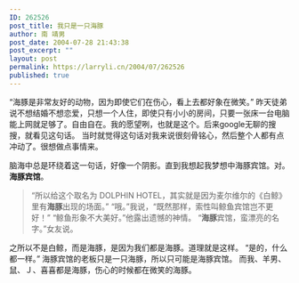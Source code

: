 ```yaml
---
ID: 262526
post_title: 我只是一只海豚
author: 南 靖男
post_date: 2004-07-28 21:43:38
post_excerpt: ""
layout: post
permalink: https://larryli.cn/2004/07/262526
published: true
---
```

“海豚是非常友好的动物，因为即使它们在伤心，看上去都好象在微笑。”
昨天徒弟说不想结婚不想恋爱，只想一个人住，即使只有小小的房间，只要一张床一台电脑能上网就足够了。自由自在。我的愿望咧，也就是这个。后来google无聊的搜搜，就看见这句话。
当时就觉得这句话对我来说很刻骨铭心，然后整个人都有点冲动了。很想做点事情来。
<!--more-->

脑海中总是环绕着这一句话，好像一个阴影。直到我想起我梦想中海豚宾馆。对。<strong>海豚宾馆</strong>。
<blockquote>“所以给这个取名为 DOLPHIN HOTEL，其实就是因为麦尔维尔的《白鲸》里有<strong>海豚</strong>出现的场面。”
“哦。”我说，“既然那样，索性叫鲸鱼宾馆岂不更好！”
“鲸鱼形象不大美好。”他露出遗憾的神情。
“<strong>海豚</strong>宾馆，蛮漂亮的名字。”女友说。</blockquote>
之所以不是白鲸，而是海豚，是因为我们都是海豚。道理就是这样。
“是的，什么都一样。”
海豚宾馆的老板只是一只海豚，所以只可能是海豚宾馆。
而我、羊男、鼠、Ｊ、喜喜都是海豚，伤心的时候都在微笑的海豚。